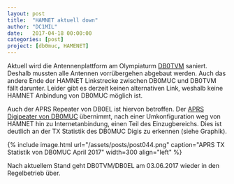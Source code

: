 ```yaml
---
layout: post
title:  "HAMNET aktuell down"
author: "DC1MIL"
date:   2017-04-18 00:00:00
categories: [post]
project: [db0muc, HAMENET]
---
```


Aktuell wird die Antennenplattform am Olympiaturm [DB0TVM](http://www.db0tvm.de/) saniert. Deshalb mussten alle Antennen vorrübergehen abgebaut werden. Auch das andere Ende der HAMNET Linkstrecke zwischen DB0MUC und DB0TVM fällt darunter.
Leider gibt es derzeit keinen alternativen Link, weshalb keine HAMNET Anbindung von DB0MUC möglich ist.

Auch der APRS Repeater von DB0EL ist hiervon betroffen. Der [APRS Digipeater von DB0MUC](/db0muc/aprs.html) übernimmt, nach einer Umkonfiguration weg von HAMNET hin zu Internetanbindung, einen Teil des Einzugbereichs. Dies ist deutlich an der TX Statistik des DB0MUC Digis zu erkennen (siehe Graphik).

{% include image.html url="/assets/posts/post044.png" caption="APRS TX Statistik von DB0MUC April 2017" width=300 align="left" %}
<br style="clear: both;"> 

Nach aktuellem Stand geht DB0TVM/DB0EL am 03.06.2017 wieder in den Regelbetrieb über.
